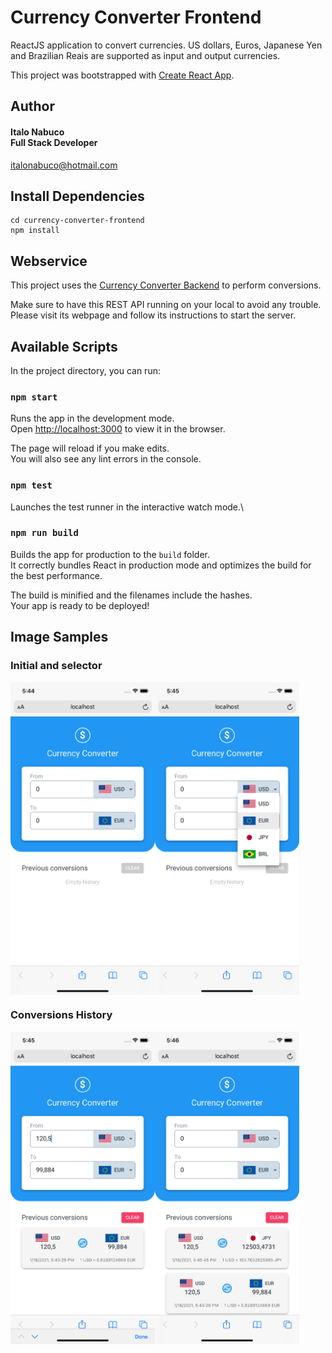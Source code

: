 # Currency Converter Frontend

ReactJS application to convert currencies. US dollars, Euros, Japanese Yen and Brazilian Reais are supported as input and output currencies.

This project was bootstrapped with [Create React App](https://github.com/facebook/create-react-app).

## Author

#### Italo Nabuco<br>Full Stack Developer<br>
italonabuco@hotmail.com<br>

## Install Dependencies
```shell\
cd currency-converter-frontend
npm install
```

## Webservice

This project uses the [Currency Converter Backend](https://github.com/italonabuco/currency-converter-backend) to perform conversions.

Make sure to have this REST API running on your local to avoid any trouble. Please visit its webpage and follow its instructions to start the server.

## Available Scripts

In the project directory, you can run:

### `npm start`

Runs the app in the development mode.\
Open [http://localhost:3000](http://localhost:3000) to view it in the browser.

The page will reload if you make edits.\
You will also see any lint errors in the console.

### `npm test`

Launches the test runner in the interactive watch mode.\

### `npm run build`

Builds the app for production to the `build` folder.\
It correctly bundles React in production mode and optimizes the build for the best performance.

The build is minified and the filenames include the hashes.\
Your app is ready to be deployed!

## Image Samples
### Initial and selector

<div style="display: flex;">
<img src="https://github.com/italonabuco/currency-converter-frontend/blob/master/src/screenshots/ss_1.png" height="500">
<img src="https://github.com/italonabuco/currency-converter-frontend/blob/master/src/screenshots/ss_2.png" height="500">
</div>

### Conversions History

<div style="display: flex;">
<img src="https://github.com/italonabuco/currency-converter-frontend/blob/master/src/screenshots/ss_3.png" height="500">
<img src="https://github.com/italonabuco/currency-converter-frontend/blob/master/src/screenshots/ss_4.png" height="500">
</div>
